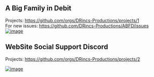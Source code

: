 ## A Big Family in Debit
Projects: https://github.com/orgs/DRincs-Productions/projects/1    
For new issues: https://github.com/DRincs-Productions/ABFD/issues
[![image](https://user-images.githubusercontent.com/67595890/212488654-6a435e5f-0270-40ad-b37d-ac4f31c2e8d8.png)](https://github.com/orgs/DRincs-Productions/projects/1)

## WebSite Social Support Discord
Projects: https://github.com/orgs/DRincs-Productions/projects/2

[![image](https://user-images.githubusercontent.com/67595890/212488765-10a26a4d-a64a-41d1-a978-897111e9d446.png)](https://github.com/orgs/DRincs-Productions/projects/2)
